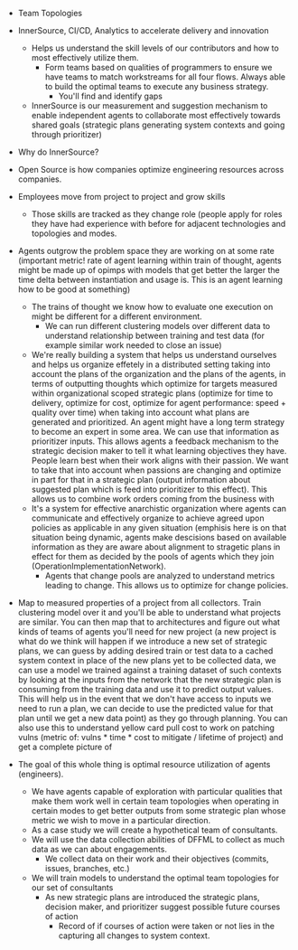 - Team Topologies
- InnerSource, CI/CD, Analytics to accelerate delivery and innovation
  - Helps us understand the skill levels of our contributors and how to most effectively utilize them.
    - Form teams based on qualities of programmers to ensure we have teams to match workstreams for all four flows. Always able to build the optimal teams to execute any business strategy.
      - You'll find and identify gaps
  - InnerSource is our measurement and suggestion mechanism to enable independent agents to collaborate most effectively towards shared goals (strategic plans generating system contexts and going through prioritizer)


- Why do InnerSource?

- Open Source is how companies optimize engineering resources across companies.
- Employees move from project to project and grow skills
  - Those skills are tracked as they change role (people apply for roles they have had experience with before for adjacent technologies and topologies and modes.
- Agents outgrow the problem space they are working on at some rate (important metric! rate of agent learning within train of thought, agents might be made up of opimps with models that get better the larger the time delta between instantiation and usage is. This is an agent learning how to be good at something)
  - The trains of thought we know how to evaluate one execution on might be different for a different environment.
    - We can run different clustering models over different data to understand relationship between training and test data (for example similar work needed to close an issue)
  - We're really building a system that helps us understand ourselves and helps us organize effetely in a distributed setting taking into account the plans of the organization and the plans of the agents, in terms of outputting thoughts which optimize for targets measured within organizational scoped strategic plans (optimize for time to delivery, optimize for cost, optimize for agent performance: speed + quality over time) when taking into account what plans are generated and prioritized. An agent might have a long term strategy to become an expert in some area. We can use that information as prioritizer inputs. This allows agents a feedback mechanism to the strategic decision maker to tell it what learning objectives they have. People learn best when their work aligns with their passion. We want to take that into account when passions are changing and optimize in part for that in a strategic plan (output information about suggested plan which is feed into prioritizer to this effect). This allows us to combine work orders coming from the business with 
  - It's a system for effective anarchistic organization where agents can communicate and effectively organize to achieve agreed upon policies as applicable in any given situation (emphisis here is on that situation being dynamic, agents make descisions based on available information as they are aware about alignment to stragetic plans in effect for them as decided by the pools of agents which they join (OperationImplementationNetwork).
    - Agents that change pools are analyzed to understand metrics leading to change. This allows us to optimize for change policies.

- Map to measured properties of a project from all collectors. Train clustering model over it and you'll be able to understand what projects are similar. You can then map that to architectures and figure out what kinds of teams of agents you'll need for new project (a new project is what do we think will happen if we introduce a new set of strategic plans, we can guess by adding desired train or test data to a cached system context in place of the new plans yet to be collected data, we can use a model we trained against a training dataset of such contexts by looking at the inputs from the network that the new strategic plan is consuming from the training data and use it to predict output values. This will help us in the event that we don't have access to inputs we need to run a plan, we can decide to use the predicted value for that plan until we get a new data point) as they go through planning. You can also use this to understand yellow card pull cost to work on patching vulns (metric of: vulns * time * cost to mitigate / lifetime of project) and get a complete picture of 

- The goal of this whole thing is optimal resource utilization of agents (engineers).
  - We have agents capable of exploration with particular qualities that make them work well in certain team topologies when operating in certain modes to get better outputs from some strategic plan whose metric we wish to move in a particular direction.
  - As a case study we will create a hypothetical team of consultants.
  - We will use the data collection abilities of DFFML to collect as much data as we can about engagements.
    - We collect data on their work and their objectives (commits, issues, branches, etc.)
  - We will train models to understand the optimal team topologies for our set of consultants
    - As new strategic plans are introduced the strategic plans, decision maker, and prioritizer suggest possible future courses of action
      - Record of if courses of action were taken or not lies in the capturing all changes to system context.